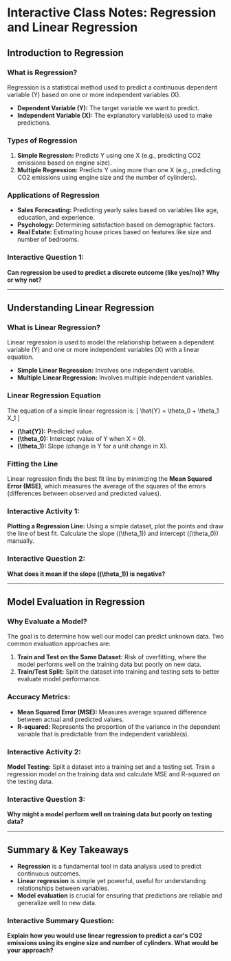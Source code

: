 

# **Interactive Class Notes: Regression and Linear Regression**

## **Introduction to Regression**

### **What is Regression?**
Regression is a statistical method used to predict a continuous dependent variable (Y) based on one or more independent variables (X).

- **Dependent Variable (Y):** The target variable we want to predict.
- **Independent Variable (X):** The explanatory variable(s) used to make predictions.

### **Types of Regression**
1. **Simple Regression:** Predicts Y using one X (e.g., predicting CO2 emissions based on engine size).
2. **Multiple Regression:** Predicts Y using more than one X (e.g., predicting CO2 emissions using engine size and the number of cylinders).

### **Applications of Regression**
- **Sales Forecasting:** Predicting yearly sales based on variables like age, education, and experience.
- **Psychology:** Determining satisfaction based on demographic factors.
- **Real Estate:** Estimating house prices based on features like size and number of bedrooms.

### **Interactive Question 1:**
**Can regression be used to predict a discrete outcome (like yes/no)? Why or why not?**

---

## **Understanding Linear Regression**

### **What is Linear Regression?**
Linear regression is used to model the relationship between a dependent variable (Y) and one or more independent variables (X) with a linear equation.

- **Simple Linear Regression:** Involves one independent variable.
- **Multiple Linear Regression:** Involves multiple independent variables.

### **Linear Regression Equation**
The equation of a simple linear regression is:
\[ \hat{Y} = \theta_0 + \theta_1 X_1 \]

- **\(\hat{Y}\):** Predicted value.
- **\(\theta_0\):** Intercept (value of Y when X = 0).
- **\(\theta_1\):** Slope (change in Y for a unit change in X).

### **Fitting the Line**
Linear regression finds the best fit line by minimizing the **Mean Squared Error (MSE)**, which measures the average of the squares of the errors (differences between observed and predicted values).

### **Interactive Activity 1:**
**Plotting a Regression Line:**
Using a simple dataset, plot the points and draw the line of best fit. Calculate the slope (\(\theta_1\)) and intercept (\(\theta_0\)) manually.

### **Interactive Question 2:**
**What does it mean if the slope (\(\theta_1\)) is negative?**

---

## **Model Evaluation in Regression**

### **Why Evaluate a Model?**
The goal is to determine how well our model can predict unknown data. Two common evaluation approaches are:

1. **Train and Test on the Same Dataset:** Risk of overfitting, where the model performs well on the training data but poorly on new data.
2. **Train/Test Split:** Split the dataset into training and testing sets to better evaluate model performance.

### **Accuracy Metrics:**
- **Mean Squared Error (MSE):** Measures average squared difference between actual and predicted values.
- **R-squared:** Represents the proportion of the variance in the dependent variable that is predictable from the independent variable(s).

### **Interactive Activity 2:**
**Model Testing:**
Split a dataset into a training set and a testing set. Train a regression model on the training data and calculate MSE and R-squared on the testing data.

### **Interactive Question 3:**
**Why might a model perform well on training data but poorly on testing data?**

---

## **Summary & Key Takeaways**

- **Regression** is a fundamental tool in data analysis used to predict continuous outcomes.
- **Linear regression** is simple yet powerful, useful for understanding relationships between variables.
- **Model evaluation** is crucial for ensuring that predictions are reliable and generalize well to new data.

### **Interactive Summary Question:**
**Explain how you would use linear regression to predict a car's CO2 emissions using its engine size and number of cylinders. What would be your approach?**
